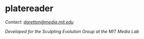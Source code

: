 # platereader

*Contact: dgretton@media.mit.edu*

*Developed for the Sculpting Evolution Group at the MIT Media Lab*
